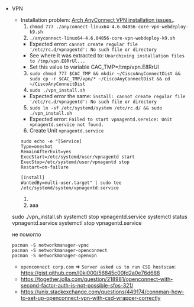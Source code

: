 * VPN
  * Installation problem: [Arch AnyConnect VPN installation issues.](https://bbs.archlinux.org/viewtopic.php?id=237621). 
     1. `chmod 777 ./anyconnect-linux64-4.6.04056-core-vpn-webdeploy-k9.sh`
     2. `./anyconnect-linux64-4.6.04056-core-vpn-webdeploy-k9.sh`
       * Expected error: `cannot create regular file '/etc/rc.d/vpnagentd': No such file or directory`
       * See where it was extracted to: `Unarchiving installation files to /tmp/vpn.E8RrUl...`
       * Set this value to variable CAC_TMP=/tmp/vpn.E8RrUl
     3. `sudo chmod 777 $CAC_TMP && mkdir ~/CiscoAnyConnectDist && sudo cp -r $CAC_TMP/vpn/* ~/CiscoAnyConnectDist && cd ~/CiscoAnyConnectDist`
     4.  `sudo ./vpn_install.sh`
       * Expected error the same: `install: cannot create regular file '/etc/rc.d/vpnagentd': No such file or directory`
     5.  `sudo ln -sf /etc/systemd/system /etc/rc.d/ && sudo ./vpn_install.sh`
       * Expected error: `Failed to start vpnagentd.service: Unit vpnagentd.service not found.` 
     6. Create Unit `vpnagentd.service`
     ```  
     sudo echo -e "[Service] 
     Type=oneshot
     RemainAfterExit=yes
     ExecStart=/etc/systemd/user/vpnagentd start
     ExecStop=/etc/systemd/user/vpnagentd stop
     Restart=on-failure

     [Install]
     WantedBy=multi-user.target" | sudo tee /etc/systemd/system/vpnagentd.service
     ```
     1. 
     1. aaa
    
  sudo ./vpn_install.sh
  systemctl stop vpnagentd.service
  systemctl status vpnagentd.service
  systemctl stop vpnagentd.service
  

  
  не помогло
  ``` 
  pacman -S networkmanager-vpnc
  pacman -S networkmanager-openconnect
  pacman -S networkmanager-openvpn
  ````
  * `openconnect corp.com` => `Server asked us to run CSD hostscan`: https://gist.github.com/l0ki000/56845c00fd2a0e76d688
  * https://together.jolla.com/question/218981/openconnect-with-second-factor-auth-is-not-possible-sfos-321/
  * https://unix.stackexchange.com/questions/449174/connman-how-to-set-up-openconnect-vpn-with-csd-wrapper-correctly
